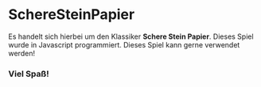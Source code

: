 # SchereSteinPapier

Es handelt sich hierbei um den Klassiker **Schere Stein Papier**. Dieses Spiel wurde in Javascript programmiert.
Dieses Spiel kann gerne verwendet werden!

### Viel Spaß!
